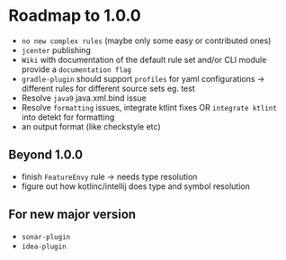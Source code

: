 # Roadmap to 1.0.0

- `no new complex rules` (maybe only some easy or contributed ones)
- `jcenter` publishing
- `Wiki` with documentation of the default rule set and/or CLI module provide a `documentation flag`
- `gradle-plugin` should support `profiles` for yaml configurations -> different rules for different source sets eg. test
- Resolve `java9` java.xml.bind issue
- Resolve `formatting` issues, integrate ktlint fixes OR `integrate ktlint` into detekt for formatting
- an output format (like checkstyle etc)

## Beyond 1.0.0

- finish `FeatureEnvy` rule -> needs type resolution
- figure out how kotlinc/intellij does type and symbol resolution

## For new major version

- `sonar-plugin`
- `idea-plugin`